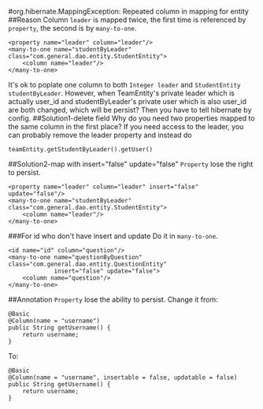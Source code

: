 #org.hibernate.MappingException: Repeated column in mapping for entity
##Reason
Column `leader` is mapped twice, the first time is referenced by `property`, the second is by `many-to-one`.
```
<property name="leader" column="leader"/>
<many-to-one name="studentByLeader" class="com.general.dao.entity.StudentEntity">
    <column name="leader"/>
</many-to-one>
```
It's ok to poplate one column to both `Integer leader` and `StudentEntity studentByLeader`. However, when TeamEntity's private leader which is actually user_id and studentByLeader's private user which is also user_id are both changed, which will be persist? Then you have to tell hibernate by config.
##Solution1-delete field
Why do you need two properties mapped to the same column in the first place? If you need access to the leader, you can probably remove the leader property and instead do
```
teamEntity.getStudentByLeader().getUser()
```
##Solution2-map with insert="false" update="false"
`Property` lose the right to persist.
```
<property name="leader" column="leader" insert="false" update="false"/>
<many-to-one name="studentByLeader" class="com.general.dao.entity.StudentEntity">
    <column name="leader"/>
</many-to-one>
```
###For id who don't have insert and update
Do it in `many-to-one`.
```
<id name="id" column="question"/>
<many-to-one name="questionByQuestion" class="com.general.dao.entity.QuestionEntity"
             insert="false" update="false">
    <column name="question"/>
</many-to-one>
```
##Annotation
`Property` lose the ability to persist. Change it from:
```
@Basic
@Column(name = "username")
public String getUsername() {
    return username;
}
```
To:
```
@Basic
@Column(name = "username", insertable = false, updatable = false)
public String getUsername() {
    return username;
}
```